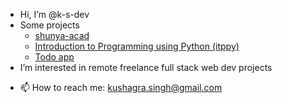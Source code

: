- Hi, I’m @k-s-dev
- Some projects
  - [shunya-acad](https://shunya-acad.web.app/)
  - [Introduction to Programming using Python (itppy)](https://itppy-book.web.app/)
  - [Todo app](https://github.com/k-s-dev/todo-demo-frontend)
- I’m interested in remote freelance full stack web dev projects
<!--- - I’m currently learning --->
  <!--- - web development (python, js, react) --->
  <!--- - dev ops: docker, kubernetes --->
<!--- - I’m looking to collaborate on --->
- 📫 How to reach me: kushagra.singh@gmail.com

<!---
k-s-dev/k-s-dev is a ✨ special ✨ repository because its `README.md` (this file) appears on your GitHub profile.
You can click the Preview link to take a look at your changes.
--->
